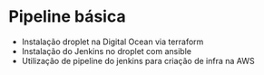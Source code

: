 # Pipeline básica

- Instalação droplet na Digital Ocean via terraform
- Instalação do Jenkins no droplet com ansible
- Utilização de pipeline do jenkins para criação de infra na AWS

